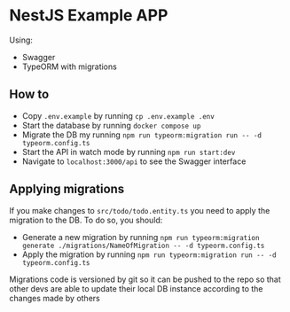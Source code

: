 # NestJS Example APP

Using:

- Swagger
- TypeORM with migrations

## How to

- Copy `.env.example` by running `cp .env.example .env`
- Start the database by running `docker compose up`
- Migrate the DB my running `npm run typeorm:migration run -- -d typeorm.config.ts`
- Start the API in watch mode by running `npm run start:dev`
- Navigate to `localhost:3000/api` to see the Swagger interface

## Applying migrations

If you make changes to `src/todo/todo.entity.ts` you need to apply the migration to the DB. To do so, you should: 

- Generate a new migration by running `npm run typeorm:migration generate ./migrations/NameOfMigration -- -d typeorm.config.ts`
- Apply the migration by running `npm run typeorm:migration run -- -d typeorm.config.ts`

Migrations code is versioned by git so it can be pushed to the repo so that other devs are able to update their local DB instance according to the changes made by others


